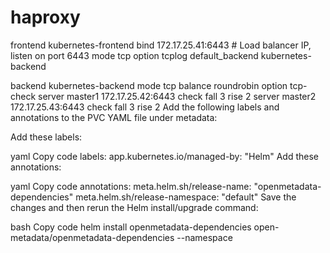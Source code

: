 # haproxy

frontend kubernetes-frontend
    bind 172.17.25.41:6443  # Load balancer IP, listen on port 6443
    mode tcp
    option tcplog
    default_backend kubernetes-backend

backend kubernetes-backend
    mode tcp
    balance roundrobin
    option tcp-check
    server master1 172.17.25.42:6443 check fall 3 rise 2
    server master2 172.17.25.43:6443 check fall 3 rise 2
Add the following labels and annotations to the PVC YAML file under metadata:

Add these labels:

yaml
Copy code
labels:
  app.kubernetes.io/managed-by: "Helm"
Add these annotations:

yaml
Copy code
annotations:
  meta.helm.sh/release-name: "openmetadata-dependencies"
  meta.helm.sh/release-namespace: "default"
Save the changes and then rerun the Helm install/upgrade command:

bash
Copy code
helm install openmetadata-dependencies open-metadata/openmetadata-dependencies --namespace
